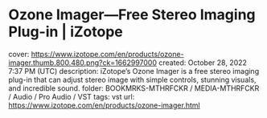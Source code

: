 # Ozone Imager—Free Stereo Imaging Plug-in | iZotope

cover: https://www.izotope.com/en/products/ozone-imager.thumb.800.480.png?ck=1662997000
created: October 28, 2022 7:37 PM (UTC)
description: iZotope’s Ozone Imager is a free stereo imaging plug-in that can adjust stereo image with simple controls, stunning visuals, and incredible sound.
folder: BOOKMRKS-MTHRFCKR / MEDIA-MTHRFCKR / Audio / Pro Audio / VST
tags: vst
url: https://www.izotope.com/en/products/ozone-imager.html